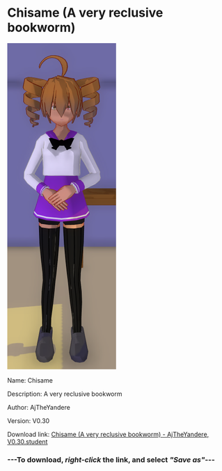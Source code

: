 # Chisame (A very reclusive bookworm)

<img src = "https://raw.githubusercontent.com/Arbiter1223/Daigaku-Gurashi-Custom-Students/master/Students/Files/Chisame%20(A%20very%20reclusive%20bookworm).png">

Name: Chisame

Description: A very reclusive bookworm

Author: AjTheYandere

Version: V0.30

Download link: <a href="https://raw.githubusercontent.com/Arbiter1223/Daigaku-Gurashi-Custom-Students/master/Students/Files/Chisame%20(A%20very%20reclusive%20bookworm)%20-%20AjTheYandere%2C%20V0.30.student">Chisame (A very reclusive bookworm) - AjTheYandere, V0.30.student</a>

### ---**To download, _right-click_ the link, and select _"Save as"_**---
